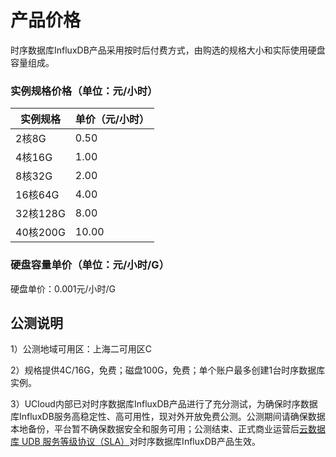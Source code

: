 # 产品价格

时序数据库InfluxDB产品采用按时后付费方式，由购选的规格大小和实际使用硬盘容量组成。

### 实例规格价格（单位：元/小时）

| 实例规格| 单价（元/小时） |
| ----------- | ---------- |
| 2核8G | 0.50 |
| 4核16G | 1.00 |
| 8核32G | 2.00 |
| 16核64G | 4.00 |
| 32核128G | 8.00 |
| 40核200G | 10.00 |

### 硬盘容量单价（单位：元/小时/G）

硬盘单价：0.001元/小时/G

## 公测说明

1）公测地域可用区：上海二可用区C

2）规格提供4C/16G，免费；磁盘100G，免费；单个账户最多创建1台时序数据库实例。

3）UCloud内部已对时序数据库InfluxDB产品进行了充分测试，为确保时序数据库InfluxDB服务高稳定性、高可用性，现对外开放免费公测。公测期间请确保数据本地备份，平台暂不确保数据安全和服务可用；公测结束、正式商业运营后[云数据库 UDB 服务等级协议（SLA）](sla/udb_sla)对时序数据库InfluxDB产品生效。
